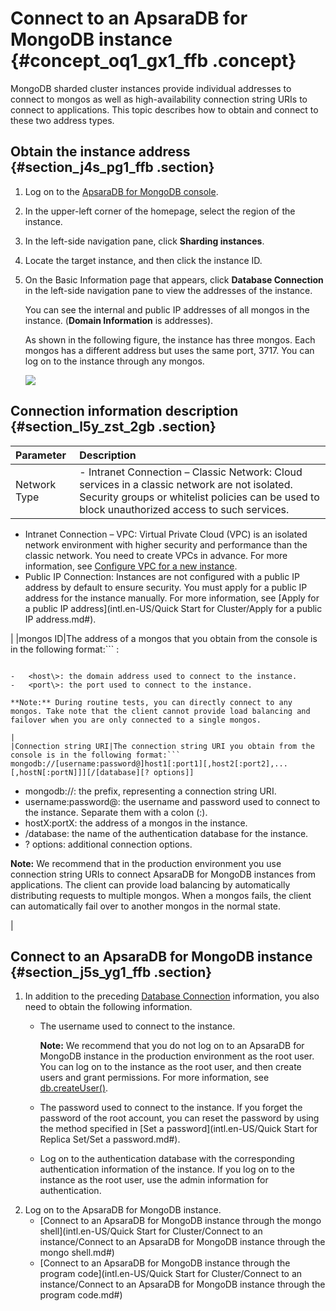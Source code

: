 # Connect to an ApsaraDB for MongoDB instance {#concept_oq1_gx1_ffb .concept}

MongoDB sharded cluster instances provide individual addresses to connect to mongos as well as high-availability connection string URIs to connect to applications. This topic describes how to obtain and connect to these two address types.

## Obtain the instance address {#section_j4s_pg1_ffb .section}

1.  Log on to the [ApsaraDB for MongoDB console](https://mongodb.console.aliyun.com/).
2.  In the upper-left corner of the homepage, select the region of the instance.
3.  In the left-side navigation pane, click **Sharding instances**.
4.  Locate the target instance, and then click the instance ID.
5.  On the Basic Information page that appears, click **Database Connection** in the left-side navigation pane to view the addresses of the instance.

    You can see the internal and public IP addresses of all mongos in the instance. \(**Domain Information** is addresses\).

    As shown in the following figure, the instance has three mongos. Each mongos has a different address but uses the same port, 3717. You can log on to the instance through any mongos.

    ![](http://static-aliyun-doc.oss-cn-hangzhou.aliyuncs.com/assets/img/6691/155926656013833_en-US.png)


## Connection information description {#section_l5y_zst_2gb .section}

|Parameter|Description|
|:--------|:----------|
|Network Type| -   Intranet Connection – Classic Network: Cloud services in a classic network are not isolated. Security groups or whitelist policies can be used to block unauthorized access to such services.
-   Intranet Connection – VPC: Virtual Private Cloud \(VPC\) is an isolated network environment with higher security and performance than the classic network. You need to create VPCs in advance. For more information, see [Configure VPC for a new instance](https://www.alibabacloud.com/help/zh/doc-detail/65402.htm).
-   Public IP Connection: Instances are not configured with a public IP address by default to ensure security. You must apply for a public IP address for the instance manually. For more information, see [Apply for a public IP address](intl.en-US/Quick Start for Cluster/Apply for a public IP address.md#).

 |
|mongos ID|The address of a mongos that you obtain from the console is in the following format:```
<host>:<port>
```

-   <host\>: the domain address used to connect to the instance.
-   <port\>: the port used to connect to the instance.

**Note:** During routine tests, you can directly connect to any mongos. Take note that the client cannot provide load balancing and failover when you are only connected to a single mongos.

|
|Connection string URI|The connection string URI you obtain from the console is in the following format:```
mongodb://[username:password@]host1[:port1][,host2[:port2],...[,hostN[:portN]]][/[database][? options]]
```

-   mongodb://: the prefix, representing a connection string URI.
-   username:password@: the username and password used to connect to the instance. Separate them with a colon \(:\).
-   hostX:portX: the address of a mongos in the instance.
-   /database: the name of the authentication database for the instance.
-   ? options: additional connection options.

**Note:** We recommend that in the production environment you use connection string URIs to connect ApsaraDB for MongoDB instances from applications. The client can provide load balancing by automatically distributing requests to multiple mongos. When a mongos fails, the client can automatically fail over to another mongos in the normal state.

|

## Connect to an ApsaraDB for MongoDB instance {#section_j5s_yg1_ffb .section}

1.  In addition to the preceding [Database Connection](#section_j4s_pg1_ffb) information, you also need to obtain the following information.
    -   The username used to connect to the instance.

        **Note:** We recommend that you do not log on to an ApsaraDB for MongoDB instance in the production environment as the root user. You can log on to the instance as the root user, and then create users and grant permissions. For more information, see [db.createUser\(\)](https://docs.mongodb.com/manual/reference/method/db.createUser/).

    -   The password used to connect to the instance. If you forget the password of the root account, you can reset the password by using the method specified in [Set a password](intl.en-US/Quick Start for Replica Set/Set a password.md#).
    -   Log on to the authentication database with the corresponding authentication information of the instance. If you log on to the instance as the root user, use the admin information for authentication.
2.  Log on to the ApsaraDB for MongoDB instance.
    -   [Connect to an ApsaraDB for MongoDB instance through the mongo shell](intl.en-US/Quick Start for Cluster/Connect to an instance/Connect to an ApsaraDB for MongoDB instance through the mongo shell.md#)
    -   [Connect to an ApsaraDB for MongoDB instance through the program code](intl.en-US/Quick Start for Cluster/Connect to an instance/Connect to an ApsaraDB for MongoDB instance through the program code.md#)

